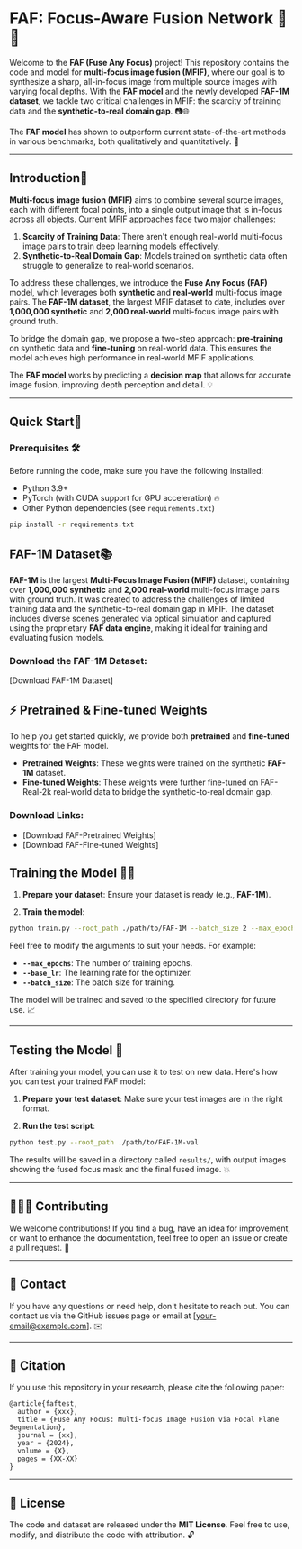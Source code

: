 
# FAF: Focus-Aware Fusion Network 📸✨

Welcome to the **FAF (Fuse Any Focus)** project! This repository contains the code and model for **multi-focus image fusion (MFIF)**, where our goal is to synthesize a sharp, all-in-focus image from multiple source images with varying focal depths. With the **FAF model** and the newly developed **FAF-1M dataset**, we tackle two critical challenges in MFIF: the scarcity of training data and the **synthetic-to-real domain gap**. 📷🌐

The **FAF model** has shown to outperform current state-of-the-art methods in various benchmarks, both qualitatively and quantitatively. 🚀

---

## Introduction🚀 

**Multi-focus image fusion (MFIF)** aims to combine several source images, each with different focal points, into a single output image that is in-focus across all objects. Current MFIF approaches face two major challenges:

1. **Scarcity of Training Data**: There aren't enough real-world multi-focus image pairs to train deep learning models effectively.
2. **Synthetic-to-Real Domain Gap**: Models trained on synthetic data often struggle to generalize to real-world scenarios.

To address these challenges, we introduce the **Fuse Any Focus (FAF)** model, which leverages both **synthetic** and **real-world** multi-focus image pairs. The **FAF-1M dataset**, the largest MFIF dataset to date, includes over **1,000,000 synthetic** and **2,000 real-world** multi-focus image pairs with ground truth.

To bridge the domain gap, we propose a two-step approach: **pre-training** on synthetic data and **fine-tuning** on real-world data. This ensures the model achieves high performance in real-world MFIF applications. 

The **FAF model** works by predicting a **decision map** that allows for accurate image fusion, improving depth perception and detail. 💡



---

## Quick Start🚀 

### Prerequisites 🛠️

Before running the code, make sure you have the following installed:

- Python 3.9+
- PyTorch (with CUDA support for GPU acceleration) 🔥
- Other Python dependencies (see `requirements.txt`)

```bash
pip install -r requirements.txt
```
## FAF-1M Dataset📚 

**FAF-1M** is the largest **Multi-Focus Image Fusion (MFIF)** dataset, containing over **1,000,000 synthetic** and **2,000 real-world** multi-focus image pairs with ground truth. It was created to address the challenges of limited training data and the synthetic-to-real domain gap in MFIF. The dataset includes diverse scenes generated via optical simulation and captured using the proprietary **FAF data engine**, making it ideal for training and evaluating fusion models.

### Download the FAF-1M Dataset:
[Download FAF-1M Dataset]

## ⚡ Pretrained & Fine-tuned Weights

To help you get started quickly, we provide both **pretrained** and **fine-tuned** weights for the FAF model. 

- **Pretrained Weights**: These weights were trained on the synthetic **FAF-1M** dataset.
- **Fine-tuned Weights**: These weights were further fine-tuned on FAF-Real-2k real-world data to bridge the synthetic-to-real domain gap.

### Download Links:
- [Download FAF-Pretrained Weights]
- [Download FAF-Fine-tuned Weights]


## Training the Model 🏋️‍♀️

1. **Prepare your dataset**: Ensure your dataset is ready (e.g., **FAF-1M**).
   
2. **Train the model**:

```bash
python train.py --root_path ./path/to/FAF-1M --batch_size 2 --max_epochs 10 --base_lr 0.000001 --n_gpu 1
```

Feel free to modify the arguments to suit your needs. For example:
- **`--max_epochs`**: The number of training epochs.
- **`--base_lr`**: The learning rate for the optimizer.
- **`--batch_size`**: The batch size for training.

The model will be trained and saved to the specified directory for future use. 📈

---

## Testing the Model 🧪

After training your model, you can use it to test on new data. Here's how you can test your trained FAF model:

1. **Prepare your test dataset**: Make sure your test images are in the right format.

2. **Run the test script**:

```bash
python test.py --root_path ./path/to/FAF-1M-val
```

The results will be saved in a directory called `results/`, with output images showing the fused focus mask and the final fused image. 💥

---
## 🧑‍🤝‍🧑 Contributing

We welcome contributions! If you find a bug, have an idea for improvement, or want to enhance the documentation, feel free to open an issue or create a pull request. 🤗

---

## 💬 Contact

If you have any questions or need help, don't hesitate to reach out. You can contact us via the GitHub issues page or email at [your-email@example.com]. ✉️

---

## 📑 Citation

If you use this repository in your research, please cite the following paper:

```
@article{faftest,
  author = {xxx},
  title = {Fuse Any Focus: Multi-focus Image Fusion via Focal Plane Segmentation},
  journal = {xx},
  year = {2024},
  volume = {X},
  pages = {XX-XX}
}
```

---

## 📂 License

The code and dataset are released under the **MIT License**. Feel free to use, modify, and distribute the code with attribution. 🔓

